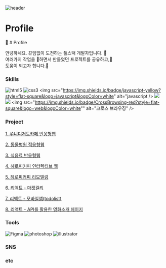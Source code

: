 ![header](https://capsule-render.vercel.app/api?type=waving&color=gradient&text=%20Frontend개발%20&width=100%&height=160&fontSize=40&)

# Profile
:information_desk_person: # Profile

안녕하세요. 끈임없이 도전하는 풀스택 개발자입니다. :running:  
여러가지 작업을 :file_folder:하면서 만들었던 프로젝트를 공유하고,:deciduous_tree:  
도움이 되고자 합니다.:gift_heart:

### Skills
<img src="https://img.shields.io/badge/HTML5-orange?style=flat-square&logo=HTML5&logoColor=white" alt="html5" /> <img src="https://img.shields.io/badge/CSS3-blue?style=flat-square&logo=CSS3&logoColor=white" alt="css3" /> <img src="https://img.shields.io/badge/javascript-yellow?style=flat-square&logo=javascript&logoColor=white" alt="javascript /> <img src="https://img.shields.io/badge/jQuery-darkblue?style=flat-square&logo=jQuery&logoColor=white" /> <img src="https://img.shields.io/badge/React-blue?style=flat-square&logo=React&logoColor=white" /> <img src="https://img.shields.io/badge/CrossBrowsing-red?style=flat-square&logo=web&logoColor=white"" alt="크로스 브라우징" />
                                                                                                   
### Project
[1. 쑤니디저트카페 반응형웹](https://github.io/site명)

[2. 동물병원 적응형웹](https://github.io/site명)

[3. 식음료 반응형웹](https://github.io/site명)

[4. 헤로피커피 인터렉티브 웹](https://github.io/site명)

[5. 헤로피커피 리모델링](https://github.io/site명)

[6. 리액트 - 마켓컬리](https://github.io/site명)

[7. 리액트 - 모바일앱(todolist)](https://github.io/site명)

[8. 리액트 - API를 활용한 영화소개 페이지](https://github.io/site명)

### Tools
<img src="https://img.shields.io/badge/-Figma-orange?style=flat-square&logo=#E34F26" alt="Figma" /> <img src="https://img.shields.io/badge/-Photoshop-blue?style=flat-square&logo=#E34F26" alt="photoshop" /> <img src="https://img.shields.io/badge/-illustrator-orange?style=flat-square&logo=#E34F26" alt="illustrator" />

### SNS

### etc 
